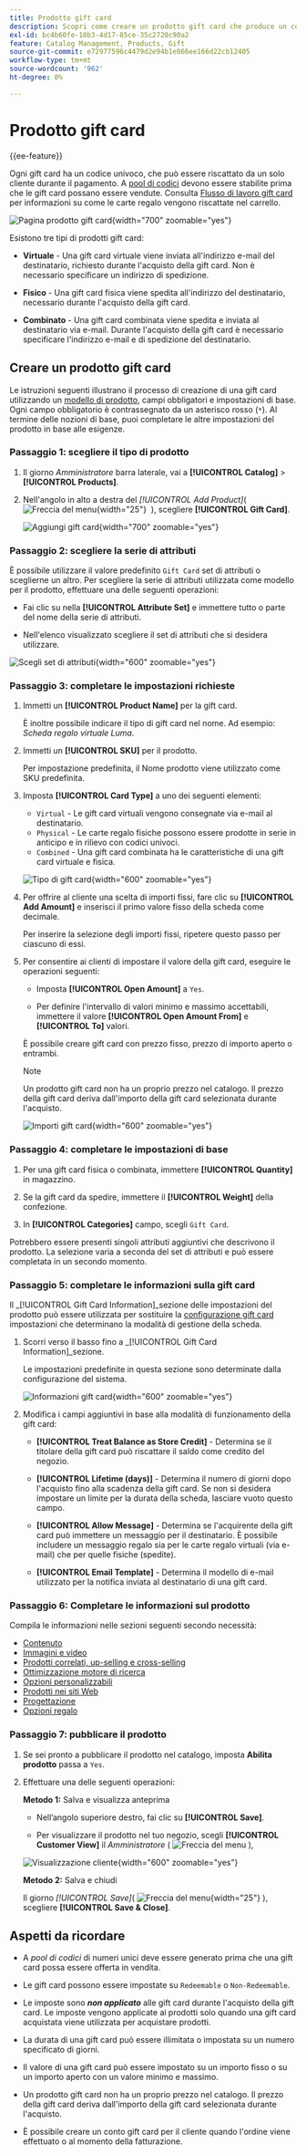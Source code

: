 ```yaml
---
title: Prodotto gift card
description: Scopri come creare un prodotto gift card che produce un codice univoco che deve essere riscattato da un cliente destinatario durante il pagamento.
exl-id: bc4b60fe-10b3-4d17-85ce-35c2720c90a2
feature: Catalog Management, Products, Gift
source-git-commit: e72977596c4479d2e94b1e066ee166d22cb12405
workflow-type: tm+mt
source-wordcount: '962'
ht-degree: 0%

---
```


# Prodotto gift card

{{ee-feature}}

Ogni gift card ha un codice univoco, che può essere riscattato da un solo cliente durante il pagamento. A [pool di codici](../stores-purchase/product-gift-card-accounts.md#step-3-establish-the-gift-card-code-pool) devono essere stabilite prima che le gift card possano essere vendute. Consulta [Flusso di lavoro gift card](../stores-purchase/product-gift-card-workflow.md) per informazioni su come le carte regalo vengono riscattate nel carrello.

![Pagina prodotto gift card](./assets/storefront-giftcard-product-page.png){width="700" zoomable="yes"}

Esistono tre tipi di prodotti gift card:

- **Virtuale** - Una gift card virtuale viene inviata all&#39;indirizzo e-mail del destinatario, richiesto durante l&#39;acquisto della gift card. Non è necessario specificare un indirizzo di spedizione.

- **Fisico** - Una gift card fisica viene spedita all&#39;indirizzo del destinatario, necessario durante l&#39;acquisto della gift card.

- **Combinato** - Una gift card combinata viene spedita e inviata al destinatario via e-mail. Durante l&#39;acquisto della gift card è necessario specificare l&#39;indirizzo e-mail e di spedizione del destinatario.

## Creare un prodotto gift card

Le istruzioni seguenti illustrano il processo di creazione di una gift card utilizzando un [modello di prodotto](attribute-sets.md), campi obbligatori e impostazioni di base. Ogni campo obbligatorio è contrassegnato da un asterisco rosso (`*`). Al termine delle nozioni di base, puoi completare le altre impostazioni del prodotto in base alle esigenze.

### Passaggio 1: scegliere il tipo di prodotto

1. Il giorno _Amministratore_ barra laterale, vai a **[!UICONTROL Catalog]** > **[!UICONTROL Products]**.

1. Nell&#39;angolo in alto a destra del _[!UICONTROL Add Product]_( ![Freccia del menu](../assets/icon-menu-down-arrow-red.png){width="25"}  ), scegliere **[!UICONTROL Gift Card]**.

   ![Aggiungi gift card](./assets/product-add-gift-card.png){width="700" zoomable="yes"}

### Passaggio 2: scegliere la serie di attributi

È possibile utilizzare il valore predefinito `Gift Card` set di attributi o sceglierne un altro. Per scegliere la serie di attributi utilizzata come modello per il prodotto, effettuare una delle seguenti operazioni:

- Fai clic su nella **[!UICONTROL Attribute Set]** e immettere tutto o parte del nome della serie di attributi.

- Nell&#39;elenco visualizzato scegliere il set di attributi che si desidera utilizzare.

![Scegli set di attributi](./assets/product-create-choose-attribute-set-gift-card.png){width="600" zoomable="yes"}

### Passaggio 3: completare le impostazioni richieste

1. Immetti un **[!UICONTROL Product Name]** per la gift card.

   È inoltre possibile indicare il tipo di gift card nel nome. Ad esempio: _Scheda regalo virtuale Luma_.

1. Immetti un **[!UICONTROL SKU]** per il prodotto.

   Per impostazione predefinita, il Nome prodotto viene utilizzato come SKU predefinita.

1. Imposta **[!UICONTROL Card Type]** a uno dei seguenti elementi:

   - `Virtual` - Le gift card virtuali vengono consegnate via e-mail al destinatario.
   - `Physical` - Le carte regalo fisiche possono essere prodotte in serie in anticipo e in rilievo con codici univoci.
   - `Combined` - Una gift card combinata ha le caratteristiche di una gift card virtuale e fisica.

   ![Tipo di gift card](./assets/product-create-gift-card-type.png){width="600" zoomable="yes"}

1. Per offrire al cliente una scelta di importi fissi, fare clic su **[!UICONTROL Add Amount]** e inserisci il primo valore fisso della scheda come decimale.

   Per inserire la selezione degli importi fissi, ripetere questo passo per ciascuno di essi.

1. Per consentire ai clienti di impostare il valore della gift card, eseguire le operazioni seguenti:

   - Imposta **[!UICONTROL Open Amount]** a `Yes`.

   - Per definire l&#39;intervallo di valori minimo e massimo accettabili, immettere il valore **[!UICONTROL Open Amount From]** e **[!UICONTROL To]** valori.

   È possibile creare gift card con prezzo fisso, prezzo di importo aperto o entrambi.

   >[!NOTE]
   >
   >Un prodotto gift card non ha un proprio prezzo nel catalogo. Il prezzo della gift card deriva dall&#39;importo della gift card selezionata durante l&#39;acquisto.

   ![Importi gift card](./assets/product-create-gift-card-amounts.png){width="600" zoomable="yes"}

### Passaggio 4: completare le impostazioni di base

1. Per una gift card fisica o combinata, immettere **[!UICONTROL Quantity]** in magazzino.

1. Se la gift card da spedire, immettere il **[!UICONTROL Weight]** della confezione.

1. In **[!UICONTROL Categories]** campo, scegli `Gift Card`.

Potrebbero essere presenti singoli attributi aggiuntivi che descrivono il prodotto. La selezione varia a seconda del set di attributi e può essere completata in un secondo momento.

### Passaggio 5: completare le informazioni sulla gift card

Il _[!UICONTROL Gift Card Information]_sezione delle impostazioni del prodotto può essere utilizzata per sostituire la [configurazione gift card](../configuration-reference/sales/gift-cards.md) impostazioni che determinano la modalità di gestione della scheda.

1. Scorri verso il basso fino a _[!UICONTROL Gift Card Information]_sezione.

   Le impostazioni predefinite in questa sezione sono determinate dalla configurazione del sistema.

   ![Informazioni gift card](./assets/product-gift-card-information.png){width="600" zoomable="yes"}

1. Modifica i campi aggiuntivi in base alla modalità di funzionamento della gift card:

   - **[!UICONTROL Treat Balance as Store Credit]** - Determina se il titolare della gift card può riscattare il saldo come credito del negozio.

   - **[!UICONTROL Lifetime (days)]** - Determina il numero di giorni dopo l&#39;acquisto fino alla scadenza della gift card. Se non si desidera impostare un limite per la durata della scheda, lasciare vuoto questo campo.

   - **[!UICONTROL Allow Message]** - Determina se l&#39;acquirente della gift card può immettere un messaggio per il destinatario. È possibile includere un messaggio regalo sia per le carte regalo virtuali (via e-mail) che per quelle fisiche (spedite).

   - **[!UICONTROL Email Template]** - Determina il modello di e-mail utilizzato per la notifica inviata al destinatario di una gift card.

### Passaggio 6: Completare le informazioni sul prodotto

Compila le informazioni nelle sezioni seguenti secondo necessità:

- [Contenuto](product-content.md)
- [Immagini e video](product-images-and-video.md)
- [Prodotti correlati, up-selling e cross-selling](related-products-up-sells-cross-sells.md)
- [Ottimizzazione motore di ricerca](product-search-engine-optimization.md)
- [Opzioni personalizzabili](settings-advanced-custom-options.md)
- [Prodotti nei siti Web](settings-basic-websites.md)
- [Progettazione](settings-advanced-design.md)
- [Opzioni regalo](product-gift-options.md)

### Passaggio 7: pubblicare il prodotto

1. Se sei pronto a pubblicare il prodotto nel catalogo, imposta **Abilita prodotto** passa a `Yes`.

1. Effettuare una delle seguenti operazioni:

   **Metodo 1:** Salva e visualizza anteprima

   - Nell’angolo superiore destro, fai clic su **[!UICONTROL Save]**.

   - Per visualizzare il prodotto nel tuo negozio, scegli **[!UICONTROL Customer View]** il _Amministratore_ ( ![Freccia del menu](../assets/icon-menu-down-arrow-black.png) ),

   ![Visualizzazione cliente](./assets/product-admin-customer-view.png){width="600" zoomable="yes"}

   **Metodo 2:** Salva e chiudi

   Il giorno _[!UICONTROL Save]_( ![Freccia del menu](../assets/icon-menu-down-arrow-red.png){width="25"} ), scegliere **[!UICONTROL Save & Close]**.

## Aspetti da ricordare

- A _pool di codici_ di numeri unici deve essere generato prima che una gift card possa essere offerta in vendita.

- Le gift card possono essere impostate su `Redeemable` o `Non-Redeemable`.

- Le imposte sono **_non applicato_** alle gift card durante l&#39;acquisto della gift card. Le imposte vengono applicate ai prodotti solo quando una gift card acquistata viene utilizzata per acquistare prodotti.

- La durata di una gift card può essere illimitata o impostata su un numero specificato di giorni.

- Il valore di una gift card può essere impostato su un importo fisso o su un importo aperto con un valore minimo e massimo.

- Un prodotto gift card non ha un proprio prezzo nel catalogo. Il prezzo della gift card deriva dall&#39;importo della gift card selezionata durante l&#39;acquisto.

- È possibile creare un conto gift card per il cliente quando l&#39;ordine viene effettuato o al momento della fatturazione.
